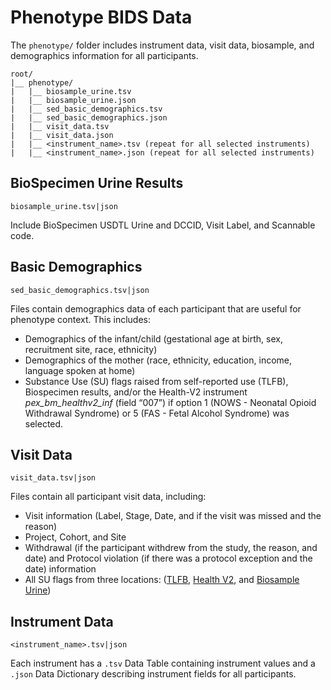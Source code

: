 # Phenotype BIDS Data

The `phenotype/` folder includes instrument data, visit data, biosample, and demographics information for all participants. 
```
root/
|__ phenotype/
|   |__ biosample_urine.tsv
|   |__ biosample_urine.json
|   |__ sed_basic_demographics.tsv
|   |__ sed_basic_demographics.json
|   |__ visit_data.tsv
|   |__ visit_data.json
|   |__ <instrument_name>.tsv (repeat for all selected instruments)
|   |__ <instrument_name>.json (repeat for all selected instruments)
```

## BioSpecimen Urine Results
`biosample_urine.tsv|json` 

Include BioSpecimen USDTL Urine and DCCID, Visit Label, and Scannable code.

## Basic Demographics
`sed_basic_demographics.tsv|json`

Files contain demographics data of each participant that are useful for phenotype context. This includes:

- Demographics of the infant/child (gestational age at birth, sex, recruitment site, race, ethnicity)
- Demographics of the mother (race, ethnicity, education, income, language spoken at home)
- Substance Use (SU) flags raised from self-reported use (TLFB), Biospecimen results, and/or the Health-V2 instrument *pex_bm_healthv2_inf* (field “007”) if option 1 (NOWS - Neonatal Opioid Withdrawal Syndrome) or 5 (FAS - Fetal Alcohol Syndrome) was selected.

## Visit Data
`visit_data.tsv|json` 

Files contain all participant visit data, including:

- Visit information (Label, Stage, Date, and if the visit was missed and the reason)
- Project, Cohort, and Site
- Withdrawal (if the participant withdrew from the study, the reason, and date) and Protocol violation (if there was a protocol exception and the date) information
- All SU flags from three locations: ([TLFB](../measures/pregexp/substanceuse_all.md), [Health V2](../measures/pregexp/infanthealth.md), and [Biosample Urine](../measures/biospecimens/urine.md))

## Instrument Data

`<instrument_name>.tsv|json`

Each instrument has a `.tsv` Data Table containing instrument values and a `.json` Data Dictionary describing instrument fields for all participants.



